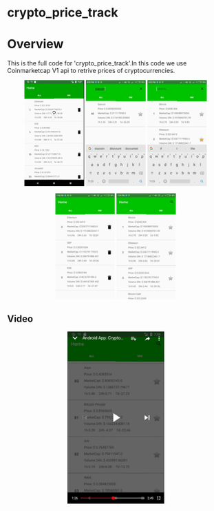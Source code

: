 # crypto_price_track

Overview
============
This is the full code for 'crypto_price_track'.In this code we use Coinmarketcap V1 api to retrive prices of cryptocurrencies.

<p align = 'center'>
<img src = 'ScreenShots/Capture.PNG' height = '246px'>
<img src = 'ScreenShots/photo_2018-08-12_20-03-15.jpg' height = '246px'>
<img src = 'ScreenShots/photo_2018-08-12_20-03-20.jpg' height = '246px'>
</p>
<p align = 'center'>
<img src = 'ScreenShots/photo_2018-08-12_20-03-26.jpg' height = '246px'>
<img src = 'ScreenShots/photo_2018-08-12_20-03-31.jpg' height = '246px'>  
</p>

## Video
<div align = 'center'>
     <a href = 'https://www.youtube.com/watch?v=i2D-BFastmw'>
        <img src = 'ScreenShots/photo_2018-08-12_20-47-28.jpg ' alt = 'Click to go to YouTube!' height = '400px'>
     </a>
</div>
